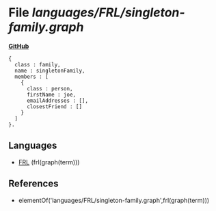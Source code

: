 # File _languages/FRL/singleton-family.graph_
**[GitHub](https://github.com/softlang/yas/blob/master/languages/FRL/singleton-family.graph)**
```
{
  class : family,
  name : singletonFamily,
  members : [
    {
      class : person,
      firstName : joe,
      emailAddresses : [],
      closestFriend : []
    }
  ]
}.
```

## Languages
* [FRL](../languages/FRL.md) (frl(graph(term)))

## References
* elementOf('languages/FRL/singleton-family.graph',frl(graph(term)))
